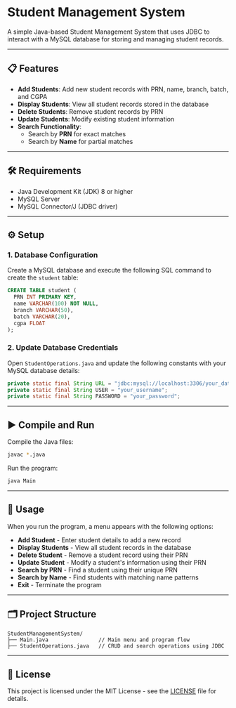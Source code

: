 # Student Management System

A simple Java-based Student Management System that uses JDBC to interact with a MySQL database for storing and managing student records.

---

## 📋 Features

- **Add Students**: Add new student records with PRN, name, branch, batch, and CGPA  
- **Display Students**: View all student records stored in the database  
- **Delete Students**: Remove student records by PRN  
- **Update Students**: Modify existing student information  
- **Search Functionality**:
  - Search by **PRN** for exact matches
  - Search by **Name** for partial matches

---

## 🛠 Requirements

- Java Development Kit (JDK) 8 or higher  
- MySQL Server  
- MySQL Connector/J (JDBC driver)  

---

## ⚙️ Setup

### 1. Database Configuration

Create a MySQL database and execute the following SQL command to create the `student` table:

```sql
CREATE TABLE student (
  PRN INT PRIMARY KEY,
  name VARCHAR(100) NOT NULL,
  branch VARCHAR(50),
  batch VARCHAR(20),
  cgpa FLOAT
);
```

### 2. Update Database Credentials

Open `StudentOperations.java` and update the following constants with your MySQL database details:

```java
private static final String URL = "jdbc:mysql://localhost:3306/your_database";
private static final String USER = "your_username";
private static final String PASSWORD = "your_password";
```

---

## ▶️ Compile and Run

Compile the Java files:

```bash
javac *.java
```

Run the program:

```bash
java Main
```

---

## 🧭 Usage

When you run the program, a menu appears with the following options:

- **Add Student** - Enter student details to add a new record  
- **Display Students** - View all student records in the database  
- **Delete Student** - Remove a student record using their PRN  
- **Update Student** - Modify a student's information using their PRN  
- **Search by PRN** - Find a student using their unique PRN  
- **Search by Name** - Find students with matching name patterns  
- **Exit** - Terminate the program  

---

## 🗂 Project Structure

```
StudentManagementSystem/
├── Main.java                // Main menu and program flow
├── StudentOperations.java   // CRUD and search operations using JDBC
```

---

## 📄 License

This project is licensed under the MIT License - see the [LICENSE](LICENSE) file for details.
